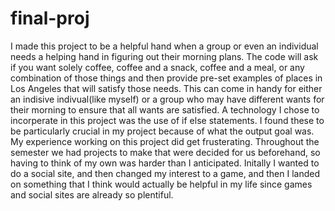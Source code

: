 # final-proj
I made this project to be a helpful hand when a group or even an individual needs a helping hand in figuring out their morning plans. The code will ask if you want solely coffee, coffee and a snack, coffee and a meal, or any combination of those things and then provide pre-set examples of places in Los Angeles that will satisfy those needs. 
This can come in handy for either an indisive indivual(like myself) or a group who may have different wants for their morning to ensure that all wants are satisfied. 
A technology I chose to incorperate in this project was the use of if else statements. I found these to be particularly crucial in my project because of what the output goal was. 
My experience working on this project did get frusterating. Throughout the semester we had projects to make that were decided for us beforehand, so having to think of my own was harder than I anticipated. Initally I wanted to do a social site, and then changed my interest to a game, and then I landed on something that I think would actually be helpful in my life since games and social sites are already so plentiful. 
